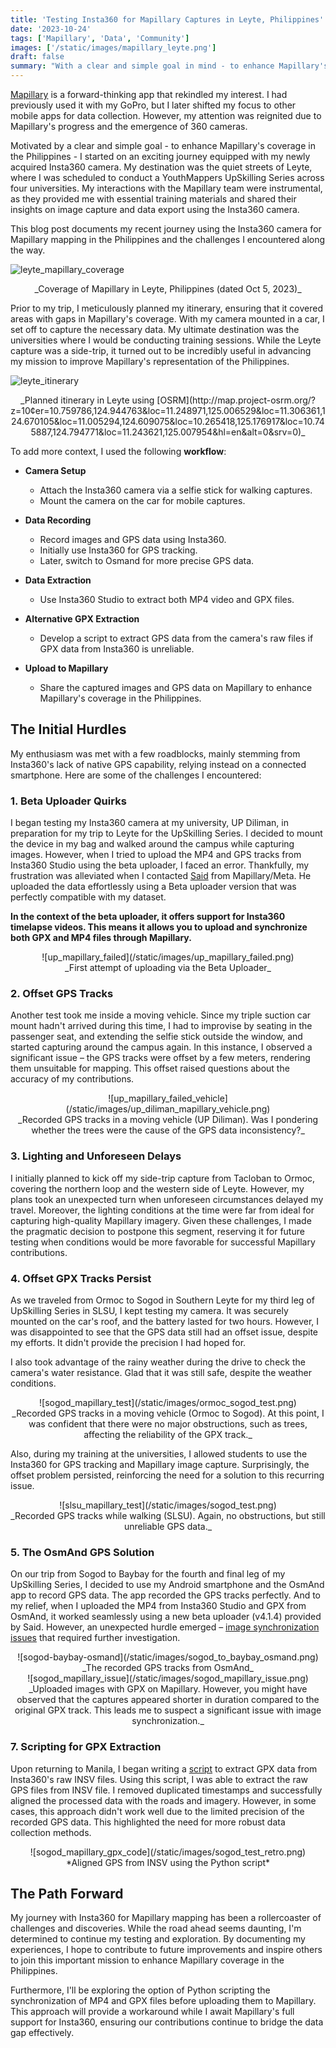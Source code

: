 ```yaml
---
title: 'Testing Insta360 for Mapillary Captures in Leyte, Philippines'
date: '2023-10-24'
tags: ['Mapillary', 'Data', 'Community']
images: ['/static/images/mapillary_leyte.png']
draft: false
summary: "With a clear and simple goal in mind - to enhance Mapillary's coverage in the Philippines - I started on an exciting journey equipped with my newly acquired Insta360 camera. My destination was the quiet streets of Leyte, where I was scheduled to conduct a YouthMappers UpSkilling Series across four universities. Check out my Mapillary story in Leyte."
---
```


[Mapillary](https://www.mapillary.com/) is a forward-thinking app that rekindled my interest. I had previously used it with my GoPro, but I later shifted my focus to other mobile apps for data collection. However, my attention was reignited due to Mapillary's progress and the emergence of 360 cameras.

Motivated by a clear and simple goal - to enhance Mapillary's coverage in the Philippines - I started on an exciting journey equipped with my newly acquired Insta360 camera. My destination was the quiet streets of Leyte, where I was scheduled to conduct a YouthMappers UpSkilling Series across four universities. My interactions with the Mapillary team were instrumental, as they provided me with essential training materials and shared their insights on image capture and data export using the Insta360 camera.

This blog post documents my recent journey using the Insta360 camera for Mapillary mapping in the Philippines and the challenges I encountered along the way.

![leyte_mapillary_coverage](/static/images/mapillary_leyte.png)

<center>_Coverage of Mapillary in Leyte, Philippines (dated Oct 5, 2023)_</center>

Prior to my trip, I meticulously planned my itinerary, ensuring that it covered areas with gaps in Mapillary's coverage. With my camera mounted in a car, I set off to capture the necessary data. My ultimate destination was the universities where I would be conducting training sessions. While the Leyte capture was a side-trip, it turned out to be incredibly useful in advancing my mission to improve Mapillary's representation of the Philippines.

![leyte_itinerary](/static/images/leyte-route.png)

<center>_Planned itinerary in Leyte using [OSRM](http://map.project-osrm.org/?z=10&center=10.759786,124.944763&loc=11.248971,125.006529&loc=11.306361,124.670105&loc=11.005294,124.609075&loc=10.265418,125.176917&loc=10.745887,124.794771&loc=11.243621,125.007954&hl=en&alt=0&srv=0)_</center>

To add more context, I used the following **workflow**:

- **Camera Setup**

  - Attach the Insta360 camera via a selfie stick for walking captures.
  - Mount the camera on the car for mobile captures.

- **Data Recording**

  - Record images and GPS data using Insta360.
  - Initially use Insta360 for GPS tracking.
  - Later, switch to Osmand for more precise GPS data.

- **Data Extraction**

  - Use Insta360 Studio to extract both MP4 video and GPX files.

- **Alternative GPX Extraction**

  - Develop a script to extract GPS data from the camera's raw files if GPX data from Insta360 is unreliable.

- **Upload to Mapillary**
  - Share the captured images and GPS data on Mapillary to enhance Mapillary's coverage in the Philippines.

## The Initial Hurdles

My enthusiasm was met with a few roadblocks, mainly stemming from Insta360's lack of native GPS capability, relying instead on a connected smartphone. Here are some of the challenges I encountered:

### 1. Beta Uploader Quirks

I began testing my Insta360 camera at my university, UP Diliman, in preparation for my trip to Leyte for the UpSkilling Series. I decided to mount the device in my bag and walked around the campus while capturing images. However, when I tried to upload the MP4 and GPS tracks from Insta360 Studio using the beta uploader, I faced an error. Thankfully, my frustration was alleviated when I contacted [Said](https://twitter.com/asturksever) from Mapillary/Meta. He uploaded the data effortlessly using a Beta uploader version that was perfectly compatible with my dataset.

**In the context of the beta uploader, it offers support for Insta360 timelapse videos. This means it allows you to upload and synchronize both GPX and MP4 files through Mapillary.**

<center>![up_mapillary_failed](/static/images/up_mapillary_failed.png)</center>

<center>_First attempt of uploading via the Beta Uploader_</center>

### 2. Offset GPS Tracks

Another test took me inside a moving vehicle. Since my triple suction car mount hadn't arrived during this time, I had to improvise by seating in the passenger seat, and extending the selfie stick outside the window, and started capturing around the campus again. In this instance, I observed a significant issue – the GPS tracks were offset by a few meters, rendering them unsuitable for mapping. This offset raised questions about the accuracy of my contributions.

<center>![up_mapillary_failed_vehicle](/static/images/up_diliman_mapillary_vehicle.png)</center>

<center>_Recorded GPS tracks in a moving vehicle (UP Diliman). Was I pondering whether the trees were the cause of the GPS data inconsistency?_</center>

### 3. Lighting and Unforeseen Delays

I initially planned to kick off my side-trip capture from Tacloban to Ormoc, covering the northern loop and the western side of Leyte. However, my plans took an unexpected turn when unforeseen circumstances delayed my travel. Moreover, the lighting conditions at the time were far from ideal for capturing high-quality Mapillary imagery. Given these challenges, I made the pragmatic decision to postpone this segment, reserving it for future testing when conditions would be more favorable for successful Mapillary contributions.

### 4. Offset GPX Tracks Persist

As we traveled from Ormoc to Sogod in Southern Leyte for my third leg of UpSkilling Series in SLSU, I kept testing my camera. It was securely mounted on the car's roof, and the battery lasted for two hours. However, I was disappointed to see that the GPS data still had an offset issue, despite my efforts. It didn't provide the precision I had hoped for.

I also took advantage of the rainy weather during the drive to check the camera's water resistance. Glad that it was still safe, despite the weather conditions.

<center>![sogod_mapillary_test](/static/images/ormoc_sogod_test.png)</center>

<center>_Recorded GPS tracks in a moving vehicle (Ormoc to Sogod). At this point, I was confident that there were no major obstructions, such as trees, affecting the reliability of the GPX track._</center>

Also, during my training at the universities, I allowed students to use the Insta360 for GPS tracking and Mapillary image capture. Surprisingly, the offset problem persisted, reinforcing the need for a solution to this recurring issue.

<center>![slsu_mapillary_test](/static/images/sogod_test.png)</center>

<center>_Recorded GPS tracks while walking (SLSU). Again, no obstructions, but still unreliable GPS data._</center>

### 5. The OsmAnd GPS Solution

On our trip from Sogod to Baybay for the fourth and final leg of my UpSkilling Series, I decided to use my Android smartphone and the OsmAnd app to record GPS data. The app recorded the GPS tracks perfectly. And to my relief, when I uploaded the MP4 from Insta360 Studio and GPX from OsmAnd, it worked seamlessly using a new beta uploader (v4.1.4) provided by Said. However, an unexpected hurdle emerged – [image synchronization issues](https://www.mapillary.com/app/user/feyeandal?lat=10.397690691649231&lng=124.98637014183669&z=14.329109363297835&pKey=1527237244684235) that required further investigation.

<center>![sogod-baybay-osmand](/static/images/sogod_to_baybay_osmand.png)</center>

<center>_The recorded GPS tracks from OsmAnd_</center>

<center>![sogod_mapillary_issue](/static/images/sogod_mapillary_issue.png)</center>

<center>_Uploaded images with GPX on Mapillary. However, you might have observed that the captures appeared shorter in duration compared to the original GPX track. This leads me to suspect a significant issue with image synchronization._</center>

### 7. Scripting for GPX Extraction

Upon returning to Manila, I began writing a [script](https://github.com/feyeandal/mapillary_insta360/blob/main/convert_insta.py) to extract GPX data from Insta360's raw INSV files. Using this script, I was able to extract the raw GPS files from INSV file. I removed duplicated timestamps and successfully aligned the processed data with the roads and imagery. However, in some cases, this approach didn't work well due to the limited precision of the recorded GPS data. This highlighted the need for more robust data collection methods.

<center>![sogod_mapillary_gpx_code](/static/images/sogod_test_retro.png)</center>

<center>*Aligned GPS from INSV using the Python script*</center>

## The Path Forward

My journey with Insta360 for Mapillary mapping has been a rollercoaster of challenges and discoveries. While the road ahead seems daunting, I'm determined to continue my testing and exploration. By documenting my experiences, I hope to contribute to future improvements and inspire others to join this important mission to enhance Mapillary coverage in the Philippines.

Furthermore, I'll be exploring the option of Python scripting the synchronization of MP4 and GPX files before uploading them to Mapillary. This approach will provide a workaround while I await Mapillary's full support for Insta360, ensuring our contributions continue to bridge the data gap effectively.

